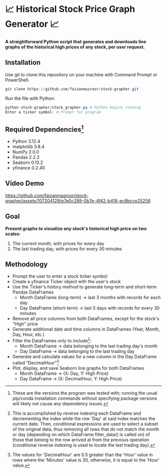 # :chart_with_upwards_trend: Historical Stock Price Graph Generator :chart_with_upwards_trend:

#### A straightforward Python script that generates and downloads line graphs of the historical high prices of any stock, per user request.

## Installation

Use git to clone this repository on your machine with Command Prompt or PowerShell.
```powershell
git clone https://github.com/faizanmasroor/stock-grapher.git
```
Run the file with Python.
```powershell
python stock-grapher/stock_grapher.py # Python begins running
Enter a ticker symbol: # Prompt for program
```

## Required Dependencies[^1]

* Python 3.12.4
* matplotlib 3.8.4
* NumPy 2.0.0
* Pandas 2.2.2
* Seaborn 0.13.2
* yfinance 0.2.40

## Video Demo
https://github.com/faizanmasroor/stock-grapher/assets/107204129/e7e0c289-0b7e-4f42-b416-ec8bcce25256

## Goal
<b> Present graphs to visualize any stock's historical high price on two scales: </b>
1) The current month, with prices for every day
2) The last trading day, with prices for every 30 minutes

## Methodology

* Prompt the user to enter a stock ticker symbol
* Create a yfinance Ticker object with the user's stock
* Use the Ticker's history method to generate long-term and short-term Pandas DataFrames
  * Month DataFrame (long-term) → last 3 months with records for each day
  * Day DataFrame (short-term) → last 5 days with records for every 30 minutes
* Remove all price columns from both DataFrames, except for the stock's "High" price
* Generate additional date and time columns in DataFrames (Year, Month, Day, Hour, etc.)
* Filter the DataFrames only to include[^2]:
  * Month DataFrame → data belonging to the last trading day's month
  * Day DataFrame → data belonging to the last trading day
* Generate and calculate values for a new column in the Day DataFrame called "DecimalHour"[^3]
* Plot, display, and save Seaborn line graphs for both DataFrames
  * Month DataFrame → (X: Day, Y: High Price)
  * Day DataFrame → (X: DecimalHour, Y: High Price)

[^1]: These are the versions the program was tested with; running the usual pip/conda installation commands without specifying package versions will likely not cause any dependency issues.
[^2]: This is accomplished by reverse indexing each DataFrame and decrementing the index while the row 'Day' at said index matches the current date. Then, conditional expressions are used to select a subset of the original data, thus removing all rows that do not match the month or day (depending on which DataFrame filter_data() is called on) of those that belong to the row arrived at from the previous operation (conditional reverse indexing is used to locate the last trading day).
[^3]: The values for 'DecimalHour' are 0.5 greater than the 'Hour' value in rows where the 'Minutes' value is 30, otherwise, it is equal to the 'Hour' value.
